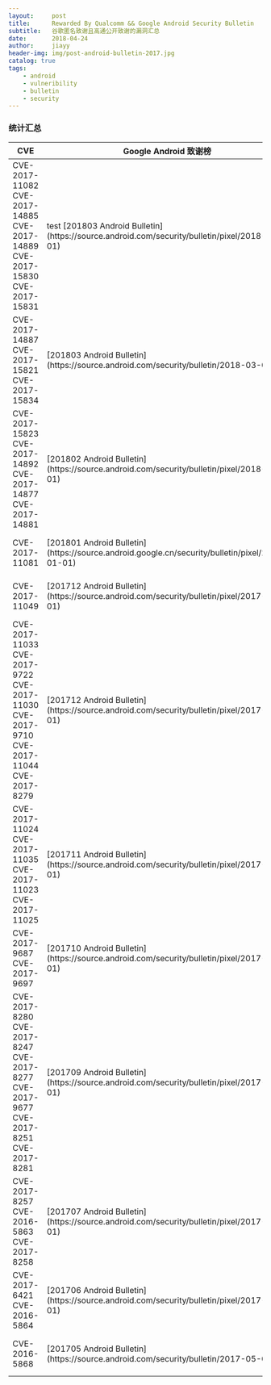 ```yaml
---
layout:     post
title:      Rewarded By Qualcomm && Google Android Security Bulletin 
subtitle:   谷歌匿名致谢且高通公开致谢的漏洞汇总
date:       2018-04-24
author:     jiayy
header-img: img/post-android-bulletin-2017.jpg
catalog: true
tags:
    - android
    - vulneribility
    - bulletin
    - security
---
```


### 统计汇总

<table><thead>
<tr>
<th>CVE</th>
<th>Google Android 致谢榜</th>
<th>Qualcomm 致谢榜</th>
</tr>
</thead><tbody>
<tr>
<td>
CVE-2017-11082
CVE-2017-14885
CVE-2017-14889
CVE-2017-15830
CVE-2017-15831
</td>
<td> test [201803 Android Bulletin](https://source.android.com/security/bulletin/pixel/2018-03-01) </td>
<td> [201803 Qualcomm Bulletin](https://www.codeaurora.org/security-bulletin/2018/03/29/march-2018-code-aurora-security-bulletin)</td>
</tr>
<tr>
<td>
CVE-2017-14887
CVE-2017-15821
CVE-2017-15834
</td>
<td> [201803 Android Bulletin](https://source.android.com/security/bulletin/2018-03-01)</td>
<td> [201803 Qualcomm Bulletin](https://www.codeaurora.org/security-bulletin/2018/03/29/march-2018-code-aurora-security-bulletin)</td>
</tr>
<tr>
<td>
CVE-2017-15823
CVE-2017-14892
CVE-2017-14877
CVE-2017-14881
</td>
<td>[201802 Android Bulletin](https://source.android.com/security/bulletin/pixel/2018-02-01)</td>
<td>[201802 Qualcomm Bulletin](https://www.codeaurora.org/security-bulletin/2018/02/16/february-2018-code-aurora-security-bulletin)</td>
</tr>
<tr>
<td>CVE-2017-11081</td>
<td>[201801 Android Bulletin](https://source.android.google.cn/security/bulletin/pixel/2018-01-01)</td>
<td>[201801 Qualcomm Bulletin](https://www.codeaurora.org/security-bulletin/2018/01/26/january-2018-code-aurora-security-bulletin)</td>
</tr>
<tr>
<td>CVE-2017-11049</td>
<td>[201712 Android Bulletin](https://source.android.com/security/bulletin/pixel/2017-12-01)</td>
<td>[201802 Qualcomm Bulletin](https://www.codeaurora.org/security-bulletin/2018/02/16/february-2018-code-aurora-security-bulletin)</td>
</tr>
<tr>
<td>
CVE-2017-11033
CVE-2017-9722
CVE-2017-11030
CVE-2017-9710
CVE-2017-11044
CVE-2017-8279
</td>
<td>[201712 Android Bulletin](https://source.android.com/security/bulletin/pixel/2017-12-01)</td>
<td>[201712 Qualcomm Bulletin](https://www.codeaurora.org/security-bulletin/2017/12/14/december-2017-security-bulletin)</td>
</tr>
<tr>
<td>
CVE-2017-11024
CVE-2017-11035
CVE-2017-11023
CVE-2017-11025
</td>
<td>[201711 Android Bulletin](https://source.android.com/security/bulletin/pixel/2017-11-01)</td>
<td>[201712 Qualcomm Bulletin](https://www.codeaurora.org/security-bulletin/2017/12/14/december-2017-security-bulletin)</td>
</tr>
<tr>
<td>
CVE-2017-9687
CVE-2017-9697
</td>
<td>[201710 Android Bulletin](https://source.android.com/security/bulletin/pixel/2017-10-01)</td>
<td>[201802 Qualcomm Bulletin](https://www.codeaurora.org/security-bulletin/2018/02/16/february-2018-code-aurora-security-bulletin)</td>
</tr>
<tr>
<td>
CVE-2017-8280
CVE-2017-8247 CVE-2017-8277 CVE-2017-9677
CVE-2017-8251 CVE-2017-8281
</td>
<td>[201709 Android Bulletin](https://source.android.com/security/bulletin/pixel/2017-09-01)</td>
<td>[201709 Qualcomm Bulletin](https://www.codeaurora.org/security-bulletin/2017/09/27/september-2017-v1)</td>
</tr>
<tr>
<td>
CVE-2017-8257
CVE-2016-5863
CVE-2017-8258
</td>
<td>[201707 Android Bulletin](https://source.android.com/security/bulletin/pixel/2017-07-01)</td>
<td>[201710 Qualcomm Bulletin](https://www.codeaurora.org/security-bulletin/2017/10/20/october-2017-v1)</td>
</tr>
<tr>
<td>
CVE-2017-6421
CVE-2016-5864
</td>
<td>[201706 Android Bulletin](https://source.android.com/security/bulletin/pixel/2017-06-01)</td>
<td>[201710 Qualcomm Bulletin](https://www.codeaurora.org/security-bulletin/2017/10/20/october-2017-v1)</td>
</tr>
<tr>
<td>
CVE-2016-5868
</td>
<td>[201705 Android Bulletin](https://source.android.com/security/bulletin/2017-05-01)</td>
<td>[201710 Qualcomm Bulletin](https://www.codeaurora.org/security-bulletin/2017/10/20/october-2017-v1)</td>
</tr>

</tbody></table>
